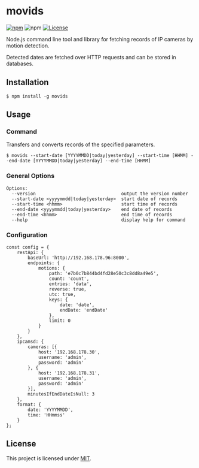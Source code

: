 # movids

[![npm](https://img.shields.io/npm/v/movids)](https://www.npmjs.com/package/movids)
![npm](https://img.shields.io/npm/dw/movids?label=↓)
[![License](https://img.shields.io/badge/License-MIT-blue.svg)](https://github.com/aoephtua/movids/blob/master/LICENSE)

Node.js command line tool and library for fetching records of IP cameras by motion detection.

Detected dates are fetched over HTTP requests and can be stored in databases.

## Installation

    $ npm install -g movids

## Usage

### Command

Transfers and converts records of the specified parameters.

    $ movids --start-date [YYYYMMDD|today|yesterday] --start-time [HHMM] --end-date [YYYYMMDD|today|yesterday] --end-time [HHMM]

### General Options

```
Options:
  --version                                output the version number
  --start-date <yyyymmdd|today|yesterday>  start date of records
  --start-time <hhmm>                      start time of records
  --end-date <yyyymmdd|today|yesterday>    end date of records
  --end-time <hhmm>                        end time of records
  --help                                   display help for command
```

### Configuration

```
const config = {
    restApi: {
        baseUrl: 'http://192.168.178.96:8000',
        endpoints: {
            motions: {
                path: 'e7b0c7b844bd4fd28e50c3c8dd8a49e5',
                count: 'count',
                entries: 'data',
                reverse: true,
                utc: true,
                keys: {
                    date: 'date',
                    endDate: 'endDate'
                },
                limit: 0
            }
        }
    },
    ipcamsd: {
        cameras: [{
            host: '192.168.178.30',
            username: 'admin',
            password: 'admin'
        }, {
            host: '192.168.178.31',
            username: 'admin',
            password: 'admin'
        }],
        minutesIfEndDateIsNull: 3
    },
    format: {
        date: 'YYYYMMDD',
        time: 'HHmmss'
    }
};
```

## License

This project is licensed under [MIT](https://github.com/aoephtua/movids/blob/master/LICENSE).